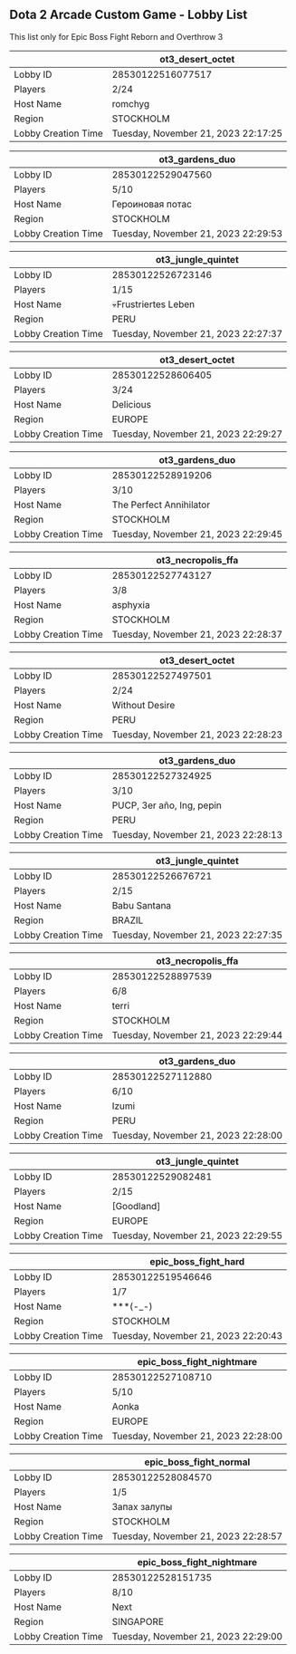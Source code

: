 ## Dota 2 Arcade Custom Game - Lobby List

This list only for Epic Boss Fight Reborn and Overthrow 3

|  | ot3_desert_octet |
| ------ | ------ |
| Lobby ID | 28530122516077517 |
| Players | 2/24 |
| Host Name | romchyg |
| Region | STOCKHOLM |
| Lobby Creation Time | Tuesday, November 21, 2023 22:17:25 |


|  | ot3_gardens_duo |
| ------ | ------ |
| Lobby ID | 28530122529047560 |
| Players | 5/10 |
| Host Name | Героиновая потас |
| Region | STOCKHOLM |
| Lobby Creation Time | Tuesday, November 21, 2023 22:29:53 |


|  | ot3_jungle_quintet |
| ------ | ------ |
| Lobby ID | 28530122526723146 |
| Players | 1/15 |
| Host Name | 💀Frustriertes Leben |
| Region | PERU |
| Lobby Creation Time | Tuesday, November 21, 2023 22:27:37 |


|  | ot3_desert_octet |
| ------ | ------ |
| Lobby ID | 28530122528606405 |
| Players | 3/24 |
| Host Name | Delicious |
| Region | EUROPE |
| Lobby Creation Time | Tuesday, November 21, 2023 22:29:27 |


|  | ot3_gardens_duo |
| ------ | ------ |
| Lobby ID | 28530122528919206 |
| Players | 3/10 |
| Host Name | The Perfect Annihilator |
| Region | STOCKHOLM |
| Lobby Creation Time | Tuesday, November 21, 2023 22:29:45 |


|  | ot3_necropolis_ffa |
| ------ | ------ |
| Lobby ID | 28530122527743127 |
| Players | 3/8 |
| Host Name | asphyxia |
| Region | STOCKHOLM |
| Lobby Creation Time | Tuesday, November 21, 2023 22:28:37 |


|  | ot3_desert_octet |
| ------ | ------ |
| Lobby ID | 28530122527497501 |
| Players | 2/24 |
| Host Name | Without Desire |
| Region | PERU |
| Lobby Creation Time | Tuesday, November 21, 2023 22:28:23 |


|  | ot3_gardens_duo |
| ------ | ------ |
| Lobby ID | 28530122527324925 |
| Players | 3/10 |
| Host Name | PUCP, 3er año, Ing, pepin |
| Region | PERU |
| Lobby Creation Time | Tuesday, November 21, 2023 22:28:13 |


|  | ot3_jungle_quintet |
| ------ | ------ |
| Lobby ID | 28530122526676721 |
| Players | 2/15 |
| Host Name | Babu Santana |
| Region | BRAZIL |
| Lobby Creation Time | Tuesday, November 21, 2023 22:27:35 |


|  | ot3_necropolis_ffa |
| ------ | ------ |
| Lobby ID | 28530122528897539 |
| Players | 6/8 |
| Host Name | terri |
| Region | STOCKHOLM |
| Lobby Creation Time | Tuesday, November 21, 2023 22:29:44 |


|  | ot3_gardens_duo |
| ------ | ------ |
| Lobby ID | 28530122527112880 |
| Players | 6/10 |
| Host Name | Izumi |
| Region | PERU |
| Lobby Creation Time | Tuesday, November 21, 2023 22:28:00 |


|  | ot3_jungle_quintet |
| ------ | ------ |
| Lobby ID | 28530122529082481 |
| Players | 2/15 |
| Host Name | [Goodland] |
| Region | EUROPE |
| Lobby Creation Time | Tuesday, November 21, 2023 22:29:55 |


|  | epic_boss_fight_hard |
| ------ | ------ |
| Lobby ID | 28530122519546646 |
| Players | 1/7 |
| Host Name | ***(-_-) |
| Region | STOCKHOLM |
| Lobby Creation Time | Tuesday, November 21, 2023 22:20:43 |


|  | epic_boss_fight_nightmare |
| ------ | ------ |
| Lobby ID | 28530122527108710 |
| Players | 5/10 |
| Host Name | Aonka |
| Region | EUROPE |
| Lobby Creation Time | Tuesday, November 21, 2023 22:28:00 |


|  | epic_boss_fight_normal |
| ------ | ------ |
| Lobby ID | 28530122528084570 |
| Players | 1/5 |
| Host Name | Запах залупы |
| Region | STOCKHOLM |
| Lobby Creation Time | Tuesday, November 21, 2023 22:28:57 |


|  | epic_boss_fight_nightmare |
| ------ | ------ |
| Lobby ID | 28530122528151735 |
| Players | 8/10 |
| Host Name | Next |
| Region | SINGAPORE |
| Lobby Creation Time | Tuesday, November 21, 2023 22:29:00 |


